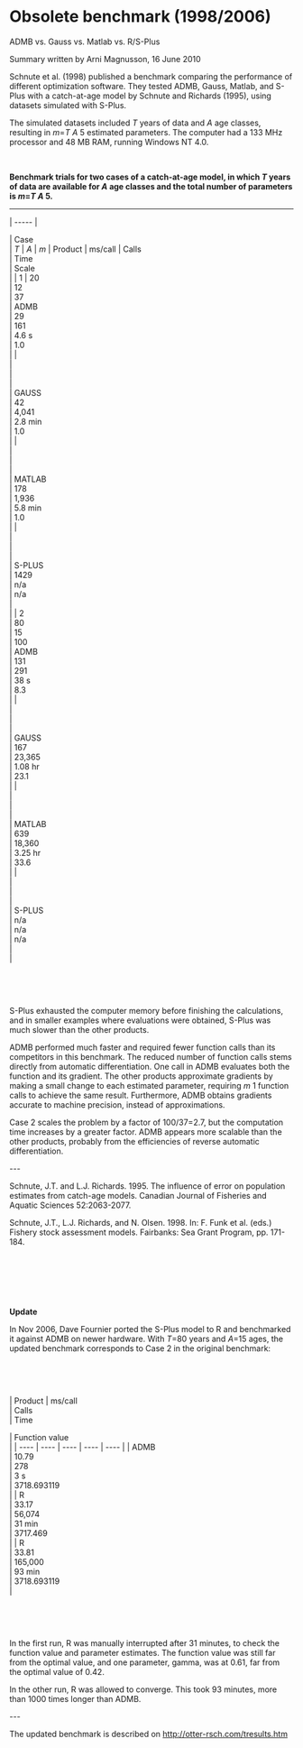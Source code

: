 #  Obsolete benchmark (1998/2006)

ADMB vs. Gauss vs. Matlab vs. R/S-Plus

Summary written by Arni Magnusson, 16 June 2010

Schnute et al. (1998) published a benchmark comparing the performance of different optimization software. They tested ADMB, Gauss, Matlab, and S-Plus with a catch-at-age model by Schnute and Richards (1995), using datasets simulated with S-Plus.

The simulated datasets included _T_ years of data and _A_ age classes, resulting in _m_=_T_ _A_ 5 estimated parameters. The computer had a 133 MHz processor and 48 MB RAM, running Windows NT 4.0.

 

**Benchmark trials for two cases of a catch-at-age model, in which _T_ years of data are available for _A_ age classes and the total number of parameters is _m_=_T_ _A_ 5.**

** ** ** **** **** **** **

| -----    |

| Case  
           | _T_         | _A_ | _m_ | Product | ms/call | Calls  
           | Time  
           | Scale  
           |
| 1        | 20  
           | 12  
           | 37  
           | ADMB  
           | 29  
           | 161  
           | 4.6 s  
           | 1.0  
           |
|   
           |   
           |   
           |   
           | GAUSS  
           | 42  
           | 4,041  
           | 2.8 min  
           | 1.0  
           |
|   
           |   
           |   
           |   
           | MATLAB  
           | 178  
           | 1,936  
           | 5.8 min  
           | 1.0  
           |
|   
           |   
           |   
           |   
           | S-PLUS  
           | 1429  
           | n/a  
           | n/a  
           |   
           |
| 2  
           | 80  
           | 15  
           | 100  
           | ADMB  
           | 131  
           | 291  
           | 38 s  
           | 8.3  
           |
|   
           |   
           |   
           |   
           | GAUSS  
           | 167  
           | 23,365  
           | 1.08 hr  
           | 23.1  
           |
|   
           |   
           |   
           |   
           | MATLAB  
           | 639  
           | 18,360  
           | 3.25 hr  
           | 33.6  
           |
|   
           |   
           |   
           |   
           | S-PLUS  
           | n/a  
           | n/a  
           | n/a  
           |   
           |

 

 

S-Plus exhausted the computer memory before finishing the calculations, and in smaller examples where evaluations were obtained, S-Plus was much slower than the other products.

ADMB performed much faster and required fewer function calls than its competitors in this benchmark. The reduced number of function calls stems directly from automatic differentiation. One call in ADMB evaluates both the function and its gradient. The other products approximate gradients by making a small change to each estimated parameter, requiring _m_ 1 function calls to achieve the same result. Furthermore, ADMB obtains gradients accurate to machine precision, instead of approximations.

Case 2 scales the problem by a factor of 100/37=2.7, but the computation time increases by a greater factor. ADMB appears more scalable than the other products, probably from the efficiencies of reverse automatic differentiation.

\---

Schnute, J.T. and L.J. Richards. 1995. The influence of error on population estimates from catch-age models. Canadian Journal of Fisheries and Aquatic Sciences 52:2063-2077.

Schnute, J.T., L.J. Richards, and N. Olsen. 1998. In: F. Funk et al. (eds.) Fishery stock assessment models. Fairbanks: Sea Grant Program, pp. 171-184.

 

 

 

**Update**

In Nov 2006, Dave Fournier ported the S-Plus model to R and benchmarked it against ADMB on newer hardware. With _T_=80 years and _A_=15 ages, the updated benchmark corresponds to Case 2 in the original benchmark:

 

 

|  Product |  ms/call  
 |  Calls  
 |  Time  

 |  Function value  
 |
| ---- | ---- | ---- | ---- | ----  |
|  ADMB  
 |  10.79  
 |  278  
 |  3 s  
 |  3718.693119  
 |
|  R  
 |  33.17  
 |  56,074  
 |  31 min  
 |  3717.469  
 |
|  R  
 |  33.81  
 |  165,000  
 |  93 min  
 |  3718.693119  
 |

 

 

In the first run, R was manually interrupted after 31 minutes, to check the function value and parameter estimates. The function value was still far from the optimal value, and one parameter, gamma, was at 0.61, far from the optimal value of 0.42.

In the other run, R was allowed to converge. This took 93 minutes, more than 1000 times longer than ADMB.

\---

The updated benchmark is described on <http://otter-rsch.com/tresults.htm>

 